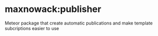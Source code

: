 # maxnowack:publisher
Meteor package that create automatic publications and make template subcriptions easier to use
